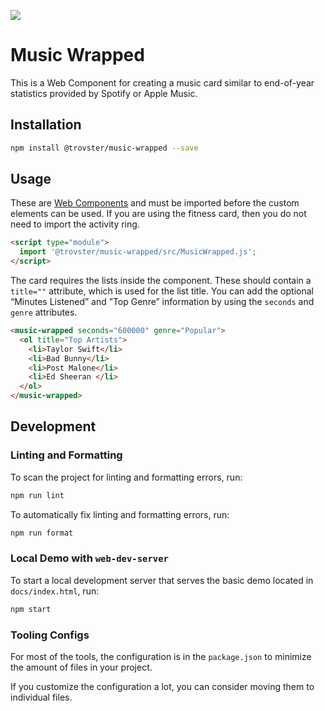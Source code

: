![](./screenshot.webp)

# Music Wrapped

This is a Web Component for creating a music card similar to end-of-year
statistics provided by Spotify or Apple Music.

## Installation

```bash
npm install @trovster/music-wrapped --save
```

## Usage

These are [Web
Components](https://developer.mozilla.org/en-US/docs/Web/API/Web_Components) and
must be imported before the custom elements can be used. If you are using the
fitness card, then you do not need to import the activity ring.

```html
<script type="module">
  import '@trovster/music-wrapped/src/MusicWrapped.js';
</script>
```

The card requires the lists inside the component. These should contain a
`title=""` attribute, which is used for the list title. You can add the optional
“Minutes Listened” and ”Top Genre” information by using the `seconds` and
`genre` attributes.

```html
<music-wrapped seconds="600000" genre="Popular">
  <ol title="Top Artists">
    <li>Taylor Swift</li>
    <li>Bad Bunny</li>
    <li>Post Malone</li>
    <li>Ed Sheeran </li>
  </ol>
</music-wrapped>
```

## Development

### Linting and Formatting

To scan the project for linting and formatting errors, run:

```bash
npm run lint
```

To automatically fix linting and formatting errors, run:

```bash
npm run format
```

### Local Demo with `web-dev-server`

To start a local development server that serves the basic demo located in
`docs/index.html`, run:

```bash
npm start
```

### Tooling Configs

For most of the tools, the configuration is in the `package.json` to minimize
the amount of files in your project.

If you customize the configuration a lot, you can consider moving them to
individual files.
